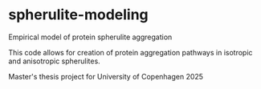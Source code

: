 # spherulite-modeling
Empirical model of protein spherulite aggregation

This code allows for creation of protein aggregation pathways in isotropic and anisotropic spherulites.

Master's thesis project for University of Copenhagen 2025
